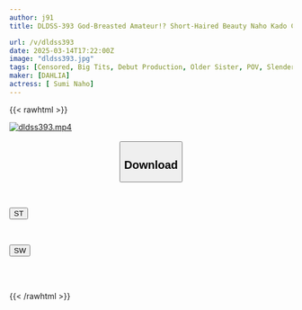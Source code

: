 ```yaml
---
author: j91
title: DLDSS-393 God-Breasted Amateur!? Short-Haired Beauty Naho Kado Captivates Men With Her Overwhelming Style

url: /v/dldss393
date: 2025-03-14T17:22:00Z
image: "dldss393.jpg"
tags: [Censored, Big Tits, Debut Production, Older Sister, POV, Slender, Solowork]
maker: [DAHLIA]
actress: [ Sumi Naho]
---
```



{{< rawhtml >}}

<div class="video" data-videoid="9jB4Y2WWxJCar73">
    <a href="javascript:;">
        <img src="/v/dldss393/dldss393.jpg" width="WIDTH" height="HEIGHT" alt="dldss393.mp4" loading="lazy">
    </a>
</div>

<script type="text/javascript" src="https://j91.asia/asset/on-demand-st.js"></script>

<br>
  <link rel="stylesheet" href="https://j91.asia/asset/bs5.css">
  
  <center>
  <button class="btn btn-primary" type="button" data-bs-toggle="collapse" data-bs-target=".multi-collapse" aria-expanded="false" aria-controls="multiCollapseExample1 multiCollapseExample2"><h2>Download</h2></button></center>
</p>
<div class="row">
  <div class="col">
    <div class="collapse multi-collapse" id="multiCollapseExample1">
      <div class="card card-body">
	      	      <br>
<div class="buttons">  
<p><a href="/v/dldss393/st.html" target="_blank"><button class="btn-hover color-3"><i class="fa fa-download"></i> ST</button></a></p></div>
    </div>
  </div>
</div>
  <div class="col">
    <div class="collapse multi-collapse" id="multiCollapseExample2">
      <div class="card card-body">
	      <br>
<div class="buttons">
<p><a href="/v/dldss393/sw.html" target="_blank"><button class="btn-hover color-2"><i class="fa fa-download"></i> SW</button></a></p></div>
<br><br>
      </div>
    </div>
  </div>
</div>

{{< /rawhtml >}}